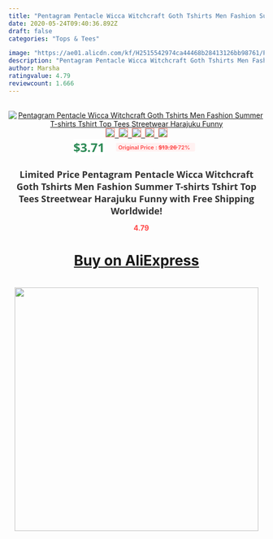 ```yaml
---
title: "Pentagram Pentacle Wicca Witchcraft Goth Tshirts Men Fashion Summer T-shirts Tshirt Top Tees Streetwear Harajuku Funny"
date: 2020-05-24T09:40:36.892Z
draft: false
categories: "Tops & Tees"

image: "https://ae01.alicdn.com/kf/H2515542974ca44468b28413126bb98761/Pentagram-Pentacle-Wicca-Witchcraft-Goth-Tshirts-Men-Fashion-Summer-T-shirts-Tshirt-Top-Tees-Streetwear-Harajuku.jpg"
description: "Pentagram Pentacle Wicca Witchcraft Goth Tshirts Men Fashion Summer T-shirts Tshirt Top Tees Streetwear Harajuku Funny"
author: Marsha
ratingvalue: 4.79
reviewcount: 1.666
---
```

<br>
<div style="text-align: center;">
<a href="https://s.click.aliexpress.com/e/_ADH6UN" target="_blank" rel="nofollow noopener noreferrer"><img alt="Pentagram Pentacle Wicca Witchcraft Goth Tshirts Men Fashion Summer T-shirts Tshirt Top Tees Streetwear Harajuku Funny" class="magnifier-image" src="https://ae01.alicdn.com/kf/H2515542974ca44468b28413126bb98761/Pentagram-Pentacle-Wicca-Witchcraft-Goth-Tshirts-Men-Fashion-Summer-T-shirts-Tshirt-Top-Tees-Streetwear-Harajuku.jpg_640x640.jpg">
<br>
<img style="border:1px solid salmon" src="https://ae01.alicdn.com/kf/H2515542974ca44468b28413126bb98761/Pentagram-Pentacle-Wicca-Witchcraft-Goth-Tshirts-Men-Fashion-Summer-T-shirts-Tshirt-Top-Tees-Streetwear-Harajuku.jpg_120x120.jpg">&nbsp;&nbsp;<img style="border:1px solid salmon" src="https://ae01.alicdn.com/kf/H5d16ef7d06b34cef87fe645c7de821b83/Pentagram-Pentacle-Wicca-Witchcraft-Goth-Tshirts-Men-Fashion-Summer-T-shirts-Tshirt-Top-Tees-Streetwear-Harajuku.jpg_120x120.jpg">&nbsp;&nbsp;<img style="border:1px solid salmon" src="https://ae01.alicdn.com/kf/He3ed44c8a0e047aba41b452316facff4i/Pentagram-Pentacle-Wicca-Witchcraft-Goth-Tshirts-Men-Fashion-Summer-T-shirts-Tshirt-Top-Tees-Streetwear-Harajuku.jpg_120x120.jpg">&nbsp;&nbsp;<img style="border:1px solid salmon" src="https://ae01.alicdn.com/kf/Hc07cbb29451f4979b19c39e7a429d4bfu/Pentagram-Pentacle-Wicca-Witchcraft-Goth-Tshirts-Men-Fashion-Summer-T-shirts-Tshirt-Top-Tees-Streetwear-Harajuku.jpg_120x120.jpg">&nbsp;&nbsp;<img style="border:1px solid salmon" src="https://ae01.alicdn.com/kf/H9c1fcca656e44cb2bbbed1687a99e0ea5/Pentagram-Pentacle-Wicca-Witchcraft-Goth-Tshirts-Men-Fashion-Summer-T-shirts-Tshirt-Top-Tees-Streetwear-Harajuku.jpg_120x120.jpg"></a></div><br0>
<div style="text-align: center;"><span style="background-color: white; border: 0px; box-sizing: border-box; color: seagreen; display: inline-block; font-family: &quot;open sans&quot; , &quot;arial&quot; , &quot;helvetica&quot; , sans-serif , &quot;heiti&quot;; font-size: 24px; font-stretch: inherit; font-weight: 700; line-height: inherit; margin: 0px 10px 0px 0px; padding: 0px; vertical-align: middle;">$3.71 </span>
<span style="background: rgb(255 , 241 , 241); border-radius: 3px; border: 0px; box-sizing: border-box; color: #ff4747; display: inline-block; font-family: inherit; font-size: 12px; font-stretch: inherit; font-style: inherit; font-variant: inherit; font-weight: 600; line-height: inherit; margin: 0px; padding: 2px 5px; transform: scale(0.9); vertical-align: middle;">Original Price : <b style="text-decoration: line-through;">$13.26 </b> 72%&nbsp;&nbsp;</span></div>
<h1 style="color: #333333; display: inline-block; font-family: &quot;open sans&quot; , &quot;arial&quot; , &quot;helvetica&quot; , sans-serif , &quot;heiti&quot;; font-size: 18px; font-stretch: inherit; font-weight: 700; text-align: center;">Limited Price Pentagram Pentacle Wicca Witchcraft Goth Tshirts Men Fashion Summer T-shirts Tshirt Top Tees Streetwear Harajuku Funny with Free Shipping Worldwide!</h1>
<div style="color: #ff4747; text-align: center;">
<img src="https://4.bp.blogspot.com/-M0ZcTcb-5uY/XleCXlxnR4I/AAAAAAAAAEc/OrjgMkXV1oMQFaCRZj5HQwOCBcu3w1FegCPcBGAYYCw/s1600/star.png" style="height: 15px;">&nbsp;<b>4.79</b></div>
<div class="button_cont" align="center"><a class="buynow_a" href="https://s.click.aliexpress.com/e/_ADH6UN" target="_blank" rel="nofollow noopener noreferrer"><H1>Buy on AliExpress</H1></a></div><br>
<div class="separator" style="clear: both; text-align: center;">
<img src="https://lh3.googleusercontent.com/-pTy5HemUv9M/XlePHvY0dAI/AAAAAAAAAE4/0nX5iRUoIWY8eMW9Dpxeirr157OZliDIgCLcBGAsYHQ/s1600/badge.gif" width="480">
</div>
